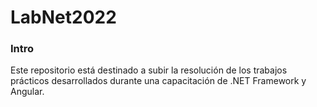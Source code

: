 # LabNet2022

### Intro

Este repositorio está destinado a subir la resolución de los trabajos prácticos desarrollados durante una capacitación de .NET Framework y Angular.
